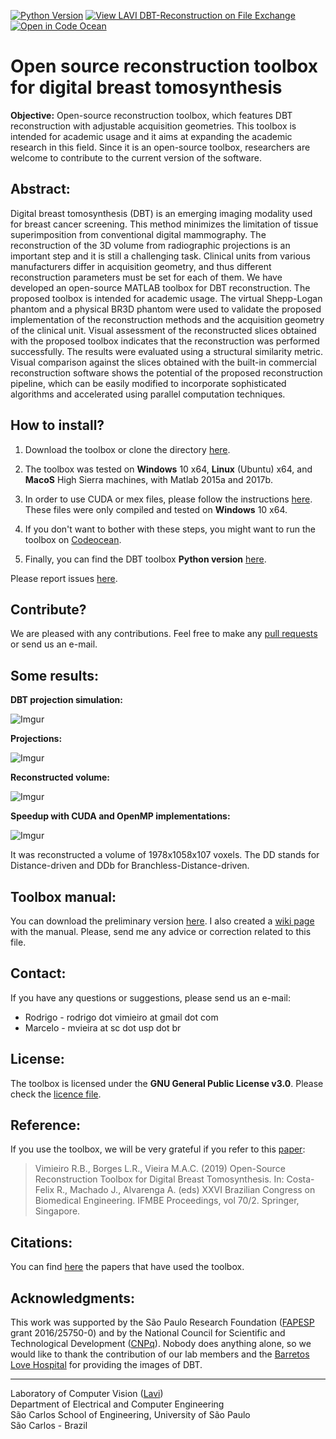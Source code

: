 [![Python Version](https://upload.wikimedia.org/wikipedia/commons/f/fc/Blue_Python_3.7_Shield_Badge.svg)](https://github.com/LAVI-USP/pyDBT) [![View LAVI DBT-Reconstruction on File Exchange](https://www.mathworks.com/matlabcentral/images/matlab-file-exchange.svg)](https://www.mathworks.com/matlabcentral/fileexchange/71138-lavi-dbt-reconstruction)   [![Open in Code Ocean](https://codeocean.com/codeocean-assets/badge/open-in-code-ocean.svg)](https://codeocean.com/capsule/1859673/) 

Open source reconstruction toolbox for digital breast tomosynthesis
======

**Objective:** Open-source reconstruction toolbox, which features DBT reconstruction with adjustable acquisition geometries. This toolbox is intended for academic usage and it aims at expanding the academic research in this field. Since it is an open-source toolbox, researchers are welcome to contribute to the current version of the software.

## Abstract:

 Digital breast tomosynthesis (DBT) is an emerging imaging modality used for breast cancer screening. This method minimizes the limitation of tissue superimposition from conventional digital mammography. The reconstruction of the 3D volume from radiographic projections is an important step and it is still a challenging task. Clinical units from various manufacturers differ in acquisition geometry, and thus different reconstruction parameters must be set for each of them. We have developed an open-source MATLAB toolbox for DBT reconstruction. The proposed toolbox is intended for academic usage. The virtual Shepp-Logan phantom and a physical BR3D phantom were used to validate the proposed implementation of the reconstruction methods and the acquisition geometry of the clinical unit. Visual assessment of the reconstructed slices obtained with the proposed toolbox indicates that the reconstruction was performed successfully. The results were evaluated using a structural similarity metric. Visual comparison against the slices obtained with the built-in commercial reconstruction software shows the potential of the proposed reconstruction pipeline, which can be easily modified to incorporate sophisticated algorithms and accelerated using parallel computation techniques.

## How to install?

 1. Download the toolbox or clone the directory [here](https://github.com/LAVI-USP/DBT-Reconstruction.git).
 
 2. The toolbox was tested on **Windows** 10 x64, **Linux** (Ubuntu) x64, and **MacoS** High Sierra machines, with Matlab 2015a and 2017b.

 3. In order to use CUDA or mex files, please follow the instructions [here](https://github.com/LAVI-USP/DBT-Reconstruction/blob/master/Functions/Sources/README.md). These files were only compiled and tested on **Windows** 10 x64.
 
 4. If you don't want to bother with these steps, you might want to run the toolbox on [Codeocean](https://codeocean.com/capsule/1859673/).

 5. Finally, you can find the DBT toolbox **Python version** [here](https://github.com/LAVI-USP/pyDBT). 

Please report issues [here](https://github.com/LAVI-USP/DBT-Reconstruction/issues).

## Contribute? 

We are pleased with any contributions. Feel free to make any [pull requests](https://github.com/LAVI-USP/DBT-Reconstruction/pulls) or send us an e-mail.


## Some results:

**DBT projection simulation:**

![Imgur](https://i.imgur.com/tcgqs8I.gif?1)


**Projections:**

![Imgur](https://i.imgur.com/VXk6MFi.gif?2)


**Reconstructed volume:**

![Imgur](https://i.imgur.com/R9tB35f.gif?2)

**Speedup with CUDA and OpenMP implementations:**

![Imgur](https://i.imgur.com/PreHXUz.png)

It was reconstructed a volume of 1978x1058x107 voxels. The DD stands for Distance-driven and DDb for Branchless-Distance-driven. 

## Toolbox manual:

You can download the preliminary version [here](https://drive.google.com/open?id=1djW9QzB8bEjT1KBqStUR0gVOViPc_SO3). I also created a [wiki page](https://github.com/LAVI-USP/DBT-Reconstruction/wiki/Toolbox-Manual) with the manual. Please, send me any advice or correction related to this file.

## Contact:

If you have any questions or suggestions, please send us an e-mail:

- Rodrigo - rodrigo dot vimieiro at gmail dot com
- Marcelo - mvieira at sc dot usp dot br

## License:

The toolbox is licensed under the **GNU General Public License v3.0**. Please check the [licence file](https://github.com/LAVI-USP/DBT-Reconstruction/blob/master/LICENSE).

## Reference:

If you use the toolbox, we will be very grateful if you refer to this [paper](https://doi.org/10.1007/978-981-13-2517-5_53):

> Vimieiro R.B., Borges L.R., Vieira M.A.C. (2019) Open-Source Reconstruction Toolbox for Digital Breast Tomosynthesis. In: Costa-Felix R., Machado J., Alvarenga A. (eds) XXVI Brazilian Congress on Biomedical Engineering. IFMBE Proceedings, vol 70/2. Springer, Singapore.

## Citations:

You can find [here](https://scholar.google.com.br/scholar?oi=bibs&hl=pt-BR&cites=3156269064066227282) the papers that have used the toolbox.

## Acknowledgments:

This work was supported by the São Paulo Research Foundation ([FAPESP](http://www.fapesp.br/) grant 2016/25750-0) and by the National Council for Scientific and Technological Development ([CNPq](http://www.cnpq.br/)). Nobody does anything alone, so we would like to thank the contribution of our lab members and the [Barretos Love Hospital](https://www.hcancerbarretos.com.br) for providing the images of DBT.

---

Laboratory of Computer Vision ([Lavi](http://iris.sel.eesc.usp.br/lavi/))  
Department of Electrical and Computer Engineering  
São Carlos School of Engineering, University of São Paulo  
São Carlos - Brazil
